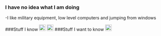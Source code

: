 ### I have no idea what I am doing
-I like military equipment, low level computers and jumping from windows

###Stuff I know
<a href="https://en.wikipedia.org/wiki/C_(programming_language)" title="C" rel="nofollow"><img src="https://github.com/get-icon/geticon/raw/master/icons/c.svg" alt="C" width="21px" height="21px" style="max-width: 100%;"></a>
<a href="https://www.adobe.com/products/illustrator.html" title="Adobe Illustrator" rel="nofollow"><img src="https://github.com/get-icon/geticon/raw/master/icons/adobe-illustrator.svg" alt="Adobe Illustrator" width="21px" height="21px" style="max-width: 100%;"></a>
###Stuff I want to know
<a href="https://www.opengl.org/" title="OpenGL" rel="nofollow"><img src="https://github.com/get-icon/geticon/raw/master/icons/opengl.svg" alt="OpenGL" width="21px" height="21px" style="max-width: 100%;"></a>
